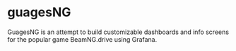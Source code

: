 # guagesNG
GuagesNG is an attempt to build customizable dashboards and info screens for the popular game BeamNG.drive using Grafana.
